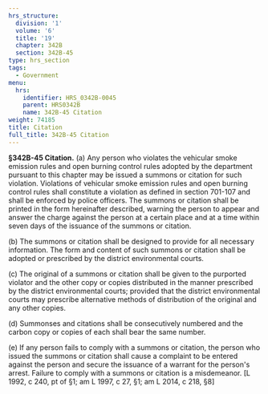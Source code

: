 ```yaml
---
hrs_structure:
  division: '1'
  volume: '6'
  title: '19'
  chapter: 342B
  section: 342B-45
type: hrs_section
tags:
  - Government
menu:
  hrs:
    identifier: HRS_0342B-0045
    parent: HRS0342B
    name: 342B-45 Citation
weight: 74185
title: Citation
full_title: 342B-45 Citation
---
```

**§342B-45 Citation.** (a) Any person who violates the vehicular smoke emission rules and open burning control rules adopted by the department pursuant to this chapter may be issued a summons or citation for such violation. Violations of vehicular smoke emission rules and open burning control rules shall constitute a violation as defined in section 701-107 and shall be enforced by police officers. The summons or citation shall be printed in the form hereinafter described, warning the person to appear and answer the charge against the person at a certain place and at a time within seven days of the issuance of the summons or citation.

(b) The summons or citation shall be designed to provide for all necessary information. The form and content of such summons or citation shall be adopted or prescribed by the district environmental courts.

(c) The original of a summons or citation shall be given to the purported violator and the other copy or copies distributed in the manner prescribed by the district environmental courts; provided that the district environmental courts may prescribe alternative methods of distribution of the original and any other copies.

(d) Summonses and citations shall be consecutively numbered and the carbon copy or copies of each shall bear the same number.

(e) If any person fails to comply with a summons or citation, the person who issued the summons or citation shall cause a complaint to be entered against the person and secure the issuance of a warrant for the person's arrest. Failure to comply with a summons or citation is a misdemeanor. [L 1992, c 240, pt of §1; am L 1997, c 27, §1; am L 2014, c 218, §8]